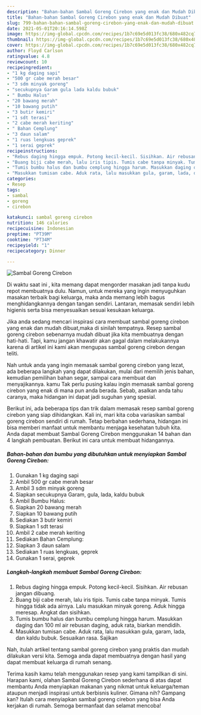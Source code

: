 ```yaml
---
description: "Bahan-bahan Sambal Goreng Cirebon yang enak dan Mudah Dibuat"
title: "Bahan-bahan Sambal Goreng Cirebon yang enak dan Mudah Dibuat"
slug: 799-bahan-bahan-sambal-goreng-cirebon-yang-enak-dan-mudah-dibuat
date: 2021-05-01T20:16:14.598Z
image: https://img-global.cpcdn.com/recipes/1b7c69e5d013fc38/680x482cq70/sambal-goreng-cirebon-foto-resep-utama.jpg
thumbnail: https://img-global.cpcdn.com/recipes/1b7c69e5d013fc38/680x482cq70/sambal-goreng-cirebon-foto-resep-utama.jpg
cover: https://img-global.cpcdn.com/recipes/1b7c69e5d013fc38/680x482cq70/sambal-goreng-cirebon-foto-resep-utama.jpg
author: Floyd Carlson
ratingvalue: 4.8
reviewcount: 10
recipeingredient:
- "1 kg daging sapi"
- "500 gr cabe merah besar"
- "3 sdm minyak goreng"
- "secukupnya Garam gula lada kaldu bubuk"
- " Bumbu Halus"
- "20 bawang merah"
- "10 bawang putih"
- "3 butir kemiri"
- "1 sdt terasi"
- "2 cabe merah keriting"
- " Bahan Cemplung"
- "3 daun salam"
- "1 ruas lengkuas geprek"
- "1 serai geprek"
recipeinstructions:
- "Rebus daging hingga empuk. Potong kecil-kecil. Sisihkan. Air rebusan jangan dibuang."
- "Buang biji cabe merah, lalu iris tipis. Tumis cabe tanpa minyak. Tumis hingga tidak ada airnya. Lalu masukkan minyak goreng. Aduk hingga meresap. Angkat dan sisihkan."
- "Tumis bumbu halus dan bumbu cemplung hingga harum. Masukkan daging dan 100 ml air rebusan daging, aduk rata, biarkan mendidih."
- "Masukkan tumisan cabe. Aduk rata, lalu masukkan gula, garam, lada, dan kaldu bubuk. Sesuaikan rasa. Sajikan"
categories:
- Resep
tags:
- sambal
- goreng
- cirebon

katakunci: sambal goreng cirebon 
nutrition: 146 calories
recipecuisine: Indonesian
preptime: "PT39M"
cooktime: "PT34M"
recipeyield: "1"
recipecategory: Dinner

---
```



![Sambal Goreng Cirebon](https://img-global.cpcdn.com/recipes/1b7c69e5d013fc38/680x482cq70/sambal-goreng-cirebon-foto-resep-utama.jpg)

Di waktu  saat ini , kita memang dapat mengorder masakan jadi tanpa kudu repot membuatnya dulu. Namun, untuk mereka yang ingin menyuguhkan masakan terbaik bagi keluarga, maka anda memang lebih bagus menghidangkannya dengan tangan sendiri. Lantaran, memasak sendiri lebih higienis serta bisa menyesuaikan sesuai kesukaan keluarga.

Jika anda sedang mencari inspirasi cara membuat sambal goreng cirebon yang enak dan mudah dibuat,maka di sinilah tempatnya. Resep sambal goreng cirebon  sebenarnya mudah dibuat jika kita membuatnya dengan hati-hati. Tapi, kamu jangan khawatir akan gagal dalam melakukannya 
karena di artikel ini kami akan mengupas sambal goreng cirebon dengan teliti.  



Nah untuk anda yang ingin memasak sambal goreng cirebon yang lezat, ada beberapa langkah yang dapat dilakukan, mulai dari memilih jenis bahan, kemudian pemilihan bahan segar, sampai cara membuat dan menyajikannya. kamu Tak perlu pusing kalau ingin memasak sambal goreng cirebon yang enak di mana pun anda berada. Sebab, asalkan anda  tahu caranya, maka hidangan ini dapat jadi suguhan yang spesial.

Berikut ini, ada beberapa tips dan trik dalam memasak resep sambal goreng cirebon yang siap dihidangkan. Kali ini, mari kita coba variasikan sambal goreng cirebon sendiri di rumah. Tetap berbahan sederhana, hidangan ini bisa memberi manfaat untuk membantu menjaga kesehatan tubuh kita. Anda dapat membuat Sambal Goreng Cirebon menggunakan 14 bahan dan 4 langkah pembuatan. Berikut ini cara untuk membuat hidangannya.

<!--inarticleads1-->

##### Bahan-bahan dan bumbu yang dibutuhkan untuk menyiapkan Sambal Goreng Cirebon:

1. Gunakan 1 kg daging sapi
1. Ambil 500 gr cabe merah besar
1. Ambil 3 sdm minyak goreng
1. Siapkan secukupnya Garam, gula, lada, kaldu bubuk
1. Ambil  Bumbu Halus:
1. Siapkan 20 bawang merah
1. Siapkan 10 bawang putih
1. Sediakan 3 butir kemiri
1. Siapkan 1 sdt terasi
1. Ambil 2 cabe merah keriting
1. Sediakan  Bahan Cemplung:
1. Siapkan 3 daun salam
1. Sediakan 1 ruas lengkuas, geprek
1. Gunakan 1 serai, geprek




<!--inarticleads2-->

##### Langkah-langkah membuat Sambal Goreng Cirebon:

1. Rebus daging hingga empuk. Potong kecil-kecil. Sisihkan. Air rebusan jangan dibuang.
1. Buang biji cabe merah, lalu iris tipis. Tumis cabe tanpa minyak. Tumis hingga tidak ada airnya. Lalu masukkan minyak goreng. Aduk hingga meresap. Angkat dan sisihkan.
1. Tumis bumbu halus dan bumbu cemplung hingga harum. Masukkan daging dan 100 ml air rebusan daging, aduk rata, biarkan mendidih.
1. Masukkan tumisan cabe. Aduk rata, lalu masukkan gula, garam, lada, dan kaldu bubuk. Sesuaikan rasa. Sajikan




Nah, itulah artikel tentang  sambal goreng cirebon  yang praktis dan mudah dilakukan versi kita. Semoga anda dapat membuatnya dengan hasil yang dapat membuat keluarga di rumah senang. 

Terima kasih kamu telah menggunakan resep yang kami tampilkan di sini. Harapan kami, olahan  Sambal Goreng Cirebon sederhana di atas dapat membantu Anda menyiapkan makanan yang nikmat untuk keluarga/teman ataupun menjadi inspirasi untuk berbisnis kuliner. Gimana nih? Gampang kan? Itulah cara menyiapkan sambal goreng cirebon yang bisa Anda kerjakan di rumah. Semoga bermanfaat dan selamat mencoba!

